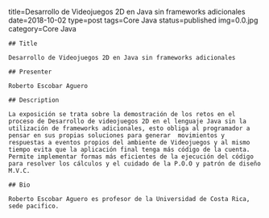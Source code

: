 title=Desarrollo de Videojuegos 2D en Java sin frameworks adicionales
date=2018-10-02
type=post
tags=Core Java
status=published
img=0.0.jpg
category=Core Java
~~~~~~
## Title

Desarrollo de Videojuegos 2D en Java sin frameworks adicionales

## Presenter

Roberto Escobar Aguero

## Description

La exposición se trata sobre la demostración de los retos en el proceso de Desarrollo de videojuegos 2D en el lenguaje Java sin la utilización de frameworks adicionales, esto obliga al programador a pensar en sus propias soluciones para generar  movimientos y respuestas a eventos propios del ambiente de Videojuegos y al mismo tiempo evita que la aplicación final tenga más código de la cuenta. Permite implementar formas más eficientes de la ejecución del código para resolver los cálculos y el cuidado de la P.O.O y patrón de diseño M.V.C.  

## Bio

Roberto Escobar Aguero es profesor de la Universidad de Costa Rica, sede pacifico.